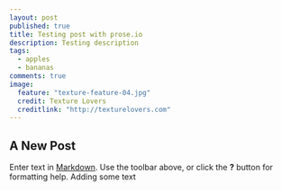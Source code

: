 ```yaml
---
layout: post
published: true
title: Testing post with prose.io
description: Testing description
tags: 
  - apples
  - bananas
comments: true
image: 
  feature: "texture-feature-04.jpg"
  credit: Texture Lovers
  creditlink: "http://texturelovers.com"
---
```


## A New Post

Enter text in [Markdown](http://daringfireball.net/projects/markdown/). Use the toolbar above, or click the **?** button for formatting help.
Adding some text
